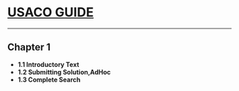 # [**USACO GUIDE**](https://usaco.guide/)
----------------------------------------------------
## Chapter 1
 + **1.1 Introductory Text**
 + **1.2 Submitting Solution,AdHoc**
 + **1.3 Complete Search**
